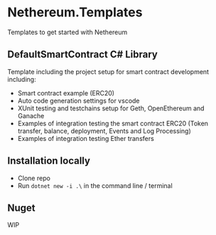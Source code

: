# Nethereum.Templates

Templates to get started with Nethereum

## DefaultSmartContract C# Library
Template including the project setup for smart contract development including:
* Smart contract example (ERC20)
* Auto code generation settings for vscode
* XUnit testing and testchains setup for Geth, OpenEthereum and Ganache
* Examples of integration testing the smart contract ERC20 (Token transfer, balance, deployment, Events and Log Processing)
* Examples of integration testing Ether transfers


## Installation locally

* Clone repo
* Run ```dotnet new -i .\``` in the command line / terminal


## Nuget
WIP
 